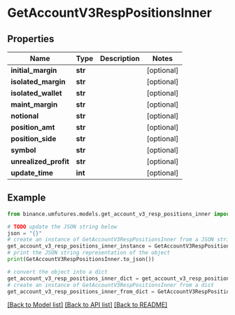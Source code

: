 # GetAccountV3RespPositionsInner


## Properties

Name | Type | Description | Notes
------------ | ------------- | ------------- | -------------
**initial_margin** | **str** |  | [optional] 
**isolated_margin** | **str** |  | [optional] 
**isolated_wallet** | **str** |  | [optional] 
**maint_margin** | **str** |  | [optional] 
**notional** | **str** |  | [optional] 
**position_amt** | **str** |  | [optional] 
**position_side** | **str** |  | [optional] 
**symbol** | **str** |  | [optional] 
**unrealized_profit** | **str** |  | [optional] 
**update_time** | **int** |  | [optional] 

## Example

```python
from binance.umfutures.models.get_account_v3_resp_positions_inner import GetAccountV3RespPositionsInner

# TODO update the JSON string below
json = "{}"
# create an instance of GetAccountV3RespPositionsInner from a JSON string
get_account_v3_resp_positions_inner_instance = GetAccountV3RespPositionsInner.from_json(json)
# print the JSON string representation of the object
print(GetAccountV3RespPositionsInner.to_json())

# convert the object into a dict
get_account_v3_resp_positions_inner_dict = get_account_v3_resp_positions_inner_instance.to_dict()
# create an instance of GetAccountV3RespPositionsInner from a dict
get_account_v3_resp_positions_inner_from_dict = GetAccountV3RespPositionsInner.from_dict(get_account_v3_resp_positions_inner_dict)
```
[[Back to Model list]](../README.md#documentation-for-models) [[Back to API list]](../README.md#documentation-for-api-endpoints) [[Back to README]](../README.md)


